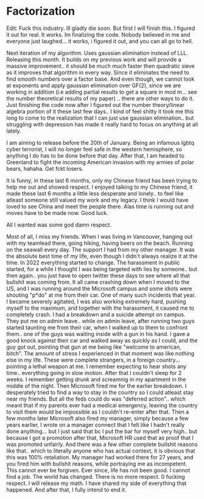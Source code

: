 # Factorization

Edit: Fuck this industry. Ill gladly die soon. But first I will finish this. I figured it out for real. It works. Im finalizing the code. Nobody believed in me and everyone just laughed... it works, i figured it out, and you can all go to hell.


Next iteration of my algorithm. Uses gaussian elimination instead of LLL. Releasing this month.
It builds on my previous work and will provide a massive improvement.. it should be much much faster then quadratic sieve as it improves that algorithm in every way.
Since it eliminates the need to find smooth numbers over a factor base. And even though, we cannot look at exponents and apply gaussian elimination over GF(2), since we are working in addition (i.e adding partial results to get a square in mod m... see the number theoretical results of my paper) .. there are other ways to do it. 
Just finishing the code now after I figured out the number theory/linear algebra portion of it these last few days..
I kind of feel shitty it took me this long to come to the realization that I can just use gaussian elimination.. but struggling with depression has made it really hard to focus on anything at all lately.

I am aiming to release before the 20th of January. Being an infamous lgbtq cyber terrorist, I will no longer feel safe in the western hemisphere, so anything I do has to be done before that day.
After that, I am headed to Greenland to fight the incoming American invasion with my armies of polar bears, hahaha. Get fckt losers.

It is funny, in these last 6 months, only my Chinese friend has been trying to help me out and showed respect. I enjoyed talking to my Chinese friend, it made these last 6 months a little less desperate and lonely.. to feel like atleast someone still valued my work and my legacy. I think I would have loved to see China and meet the people there. Alas time is running out and moves have to be made now. Good luck.

All I wanted was some god damn respect.

Most of all, I miss my friends. When I was living in Vancouver, hanging out with my teamlead there, going hiking, having beers on the beach. Running on the seawall every day. The support I had from my other manager. It was the absolute best time of my life, even though I didn't always realize it at the time. In 2022 everything started to change. The harassment in public started, for a while I thought I was being targeted with lies by someone.. but then again.. you just have to open twitter these days to see where all that bullshit was coming from. It all came crashing down when I moved to the US, and I was running around the Microsoft campus and some idiots were shouting "p*do" at me from their car. One of many such incidents that year. I became severely agitated, I was also working extremely hard, pushing myself to the maximum, and together with the harassment, it caused me to completely crash. I had a breakdown and a suicide attempt on campus. They put me on admin leave.. while on admin leave, after running two guys started taunting me from their car, when I walked up to them to confront them.. one of the guys was waiting inside with a gun in his hand. I gave a good knock against their car and walked away as quickly as I could, and the guy got out, pointing that gun at me being like "welcome to american, bitch". The amount of stress I experienced in that moment was like nothing else in my life. These were complete strangers, in a foreign country... pointing a lethal weapon at me. I remember expecting to hear shots any time.. everything going in slow motion. After that I couldn't sleep for 2 weeks. I remember getting drunk and screamnig in my apartment in the middle of the night. Then Microsoft fired me for the earlier breakdown. I desperately tried to find a way to stay in the country so I could atleast stay near my friends. But all the feds could do was "deferred action".. which meant that if my parents ever had a medical emergency, leaving the country to visit them would be impossible as I couldn't re-enter after that. Then a few months later Microsoft also fired my manager, simply because a few years earlier, I wrote on a manager connect that I felt like I hadn't really done anything... but I just said that bc I put the bar for myself very high.. but because I got a promotion after that, Microsoft HR used that as proof that I was promoted unfairly. And there was a few other complete bullshit reasons like that.. which to literally anyone who has actual context, it is obvious that this was 100% retaliation. My manager had worked there for 27 years, and you fired him with bullshit reasons, while portraying me as incompetent. This cannot ever be forgiven. Ever since, life has not been good. I cannot find a job. The world has changed. There is no more respect. 0 fucking respect. I will release my math. I have shared my side of everything that happened. And after that, I fully intend to end it.
